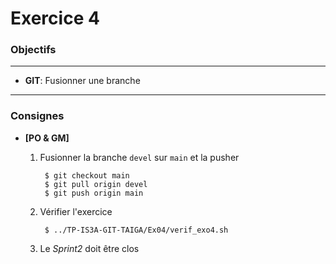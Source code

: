 Exercice 4
===

### Objectifs
--- 

* **GIT**: Fusionner une branche

---	
### Consignes

* **[PO & GM]** 

	1. Fusionner la branche `devel` sur `main` et la pusher
	
			$ git checkout main
			$ git pull origin devel
			$ git push origin main
	
	2. Vérifier l'exercice
		
			$ ../TP-IS3A-GIT-TAIGA/Ex04/verif_exo4.sh
				
	3. Le *Sprint2* doit être clos
